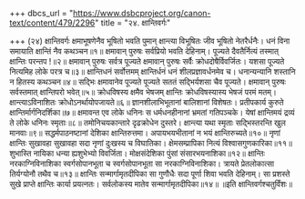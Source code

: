 +++
dbcs_url = "https://www.dsbcproject.org/canon-text/content/479/2296"
title = "२४. क्षान्तिवर्गः"

+++
(२४) क्षान्तिवर्गः
क्षमाभूषणेनैव भूषितो भवति पुमान् 
क्षान्त्या विभूषितः जीव भूषितो नेतरैर्धनैः। 
धनं विना समायाति क्षान्तिं नैव कथञ्चन॥१॥
क्षमावान् पुरुषः सर्वप्रियो भवति देहिनाम्। 
पूज्यते दैवतैर्नित्यं तस्मात् क्षान्तिः परन्तप !॥२॥
क्षमावान् पुरुषः सर्वत्र पूज्यते
क्षमावान् पुरुषः सर्वैः क्रोधदोषैर्विवर्जितः। 
यशसा पूज्यते नित्यमिह लोके परत्र च॥३॥
क्षान्तिधनं सर्वोत्तमम्
क्षान्तिर्धनं धनं शीलप्रज्ञावर्धनमेव च। 
धनान्यन्यानि शस्तानि न हितस्य कथञ्चन॥४॥
सद्भिः क्षमावानेव पूज्यते
पूज्यते सततं सद्भिर्यशसा चैव पूज्यते। 
क्षमावान् पुरुषः सर्वस्तमात् क्षान्तिपरो भवेत्॥५॥
क्रोधविषस्य क्षमैव भेषजम् 
क्षान्तिः क्रोधविषस्यास्य भेषजं परमं मतम्। 
क्षान्त्याऽविनाशितः क्रोधोऽनर्थायोपजायते॥६॥
ज्ञानशीलाभिभूतानां बालिशानां विशेषतः। 
प्रतीपकार्य कुरुते क्षान्तिर्मार्गनिदर्शिका॥७॥
क्षमावन्त एव लोके धनिनः 
स धर्मधनहीनानां भ्रमतां गतिपञ्चके। 
येषां क्षान्तिमयं द्रव्यं ते लोके धनिनः स्मृताः॥८॥
तमोनिचयकान्तारे दृढक्रोधेन दुस्तरे। 
क्षान्त्या यथा स्मृताः सद्भिस्तरन्ति खुल मानवाः॥९॥
सद्धर्मपाठनष्टानां देशिका क्षान्तिरुत्तमा। 
अपायभयभीतानां न भयं क्षान्तिरुच्यते॥१०॥
नृणां क्षान्तिः सुखावहा
सुखावहा सदा नृणां दुःखस्य च विघातिका। 
क्षेमसम्प्रापिका नित्यं विश्वासगुणकारिका॥११॥
शुभास्ति नायिका धन्या ह्यशुभेभ्यो विवर्जिता। 
मोक्षसंदेशिका पुंसां संसारभयनाशिका॥१२॥
क्षान्तिः नरकाग्निविनाशिका स्वर्गसोपानभूता च 
स्वर्गसोपानभूता सा नरकाग्निविनाशिका। 
त्रायते प्रेतलोकात्सा तिर्यग्योनौ तथैव च॥१३॥
क्षान्तिः सन्मार्गामृतदीपिका 
सा गुणौधैः सदा पूर्णा शिवा भवति देहिनाम्। 
सा प्रशस्ते सुखे प्राप्ते क्षान्तिः कार्या प्रयत्नतः। 
सर्वलोकस्य मातेव सन्मार्गामृतदीपिका॥१४॥
॥इति क्षान्तिवर्गश्चतुर्विंशः॥

